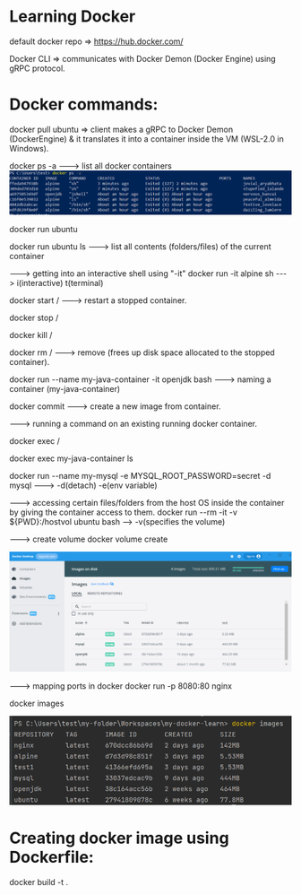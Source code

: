 # Learning Docker
default docker repo => https://hub.docker.com/

Docker CLI => communicates with Docker Demon (Docker Engine) using gRPC protocol. 

# Docker commands:
docker pull ubuntu  => client makes a gRPC to Docker Demon (DockerEngine) 
& it translates it into a container inside the VM (WSL-2.0 in Windows).  

docker ps -a  ---> list all docker containers
![img.png](z-imgs/img.png)

docker run ubuntu

docker run ubuntu ls  ---> list all contents (folders/files) of the current container

---> getting into an interactive shell using "-it"
docker run -it alpine sh ---> i(interactive) t(terminal)

docker start <container-id>/<container-name> ---> restart a stopped container.

docker stop <container-id>/<container-name>

docker kill <container-id>/<container-name>

docker rm <container-id>/<container-name> ---> remove (frees up disk space allocated to the stopped container).

docker run --name my-java-container -it openjdk bash  ---> naming a container (my-java-container)

docker commit ---> create a new image from container.


---> running a command on an existing running docker container.

docker exec <container-id>/<container-name> <command> 

docker exec my-java-container ls


docker run --name my-mysql -e MYSQL_ROOT_PASSWORD=secret -d mysql ---> -d(detach) -e(env variable)


---> accessing certain files/folders from the host OS inside the container by giving the container access to them.
docker run --rm -it -v ${PWD}:/hostvol ubuntu bash --> -v(specifies the volume) 

---> create volume
docker volume create <volume-name>

![img_1.png](z-imgs/img_1.png)


---> mapping ports in docker
docker run -p 8080:80 nginx


docker images

![img_2.png](z-imgs/img_2.png)


# Creating docker image using Dockerfile:
docker build -t <image-name> .


